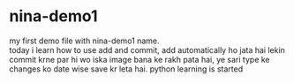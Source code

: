 # nina-demo1
my first demo file with nina-demo1 name.<br>
today i learn how to use add and commit, add automatically ho jata hai lekin commit krne par hi wo iska image bana ke rakh pata hai, ye sari type ke changes ko date wise save kr leta hai.
python learning is started 
